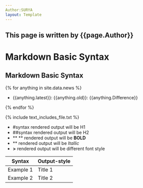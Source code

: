 ```yaml
---
Author:SURYA
layout: Template
---
```


## This page is written by {{page.Author}}

# Markdown Basic Syntax

## Markdown Basic Syntax

{% for anything in site.data.news %}

-  {{anything.latest}}: {{anything.old}}: {{anything.Difference}}

{% endfor %}

{% include text_includes_file.txt %}

- #syntax rendered output will be H1
- ##syntax rendered output will be H2
- ** ** rendered output will be **BOLD**
- ** rendered output will be *Itallic*
- **>** rendered output will be different font style

|Syntax|Output-style|
|------|------------|
|Example 1|Title 1|
|Example 2|Title 2|
